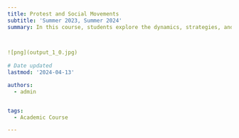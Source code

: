 ```yaml
---
title: Protest and Social Movements
subtitle: 'Summer 2023, Summer 2024'
summary: In this course, students explore the dynamics, strategies, and impacts of protests and social movements across different regions and historical contexts. By examining case studies and theoretical frameworks, students gain insight into the role of social mobilization in effecting political change and shaping collective identities.


    
![png](output_1_0.jpg)
    
# Date updated
lastmod: '2024-04-13'

authors:
  - admin


tags:
  - Academic Course

---
```


